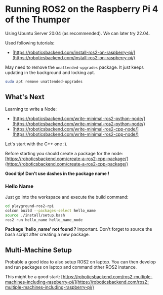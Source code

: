 # Running ROS2 on the Raspberry Pi 4 of the Thumper

Using Ubuntu Server 20.04 (as recommended). We can later try 22.04.

Used following tutorials:

* [https://roboticsbackend.com/install-ros2-on-raspberry-pi/](https://roboticsbackend.com/install-ros2-on-raspberry-pi/)

May need to remove the `unattended-upgrades` package. It just keeps updating in the background and locking apt.

```bash
sudo apt remove unattended-upgrades
```

## What's Next

Learning to write a Node:

* [https://roboticsbackend.com/write-minimal-ros2-python-node/](https://roboticsbackend.com/write-minimal-ros2-python-node/)
* [https://roboticsbackend.com/write-minimal-ros2-cpp-node/](https://roboticsbackend.com/write-minimal-ros2-cpp-node/)

Let's start with the C++ one :).

Before starting you should create a package for the node: [https://roboticsbackend.com/create-a-ros2-cpp-package/](https://roboticsbackend.com/create-a-ros2-cpp-package/)

**Good tip! Don't use dashes in the package name !**

### Hello Name

<!-- TODO: Setup workspace in this dir -->

Just go into the workspace and execute the build command:

```bash
cd playground-ros2-rpi
colcon build --packages-select hello_name
source ./install/setup.bash
ros2 run hello_name hello_name_node
```

**Package 'hello_name' not found ?** Important. Don't forget to source the bash script after creating a new package.

## Multi-Machine Setup

Probable a good idea to also setup ROS2 on laptop. You can then develop and run packages on laptop and command other ROS2 instance.

This might be a good start: [https://roboticsbackend.com/ros2-multiple-machines-including-raspberry-pi/](https://roboticsbackend.com/ros2-multiple-machines-including-raspberry-pi/)